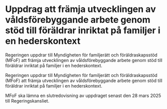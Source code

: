 # Uppdrag att främja utvecklingen av våldsförebyggande arbete genom stöd till föräldrar inriktat på familjer i en hederskontext

Regeringen uppdrar till Myndigheten för familjerätt och föräldraskapsstöd (MFoF) att främja utvecklingen av våldsförebyggande arbete genom stöd till föräldrar inriktat på familjer i en hederskontext.

Regeringen uppdrar till Myndigheten för familjerätt och föräldraskapsstöd (MFoF) att främja utvecklingen av våldsförebyggande arbete genom stöd till föräldrar inriktat på familjer i en hederskontext.

MFoF ska lämna en slutredovisning av uppdraget senast den 28 mars 2025 till Regeringskansliet.
